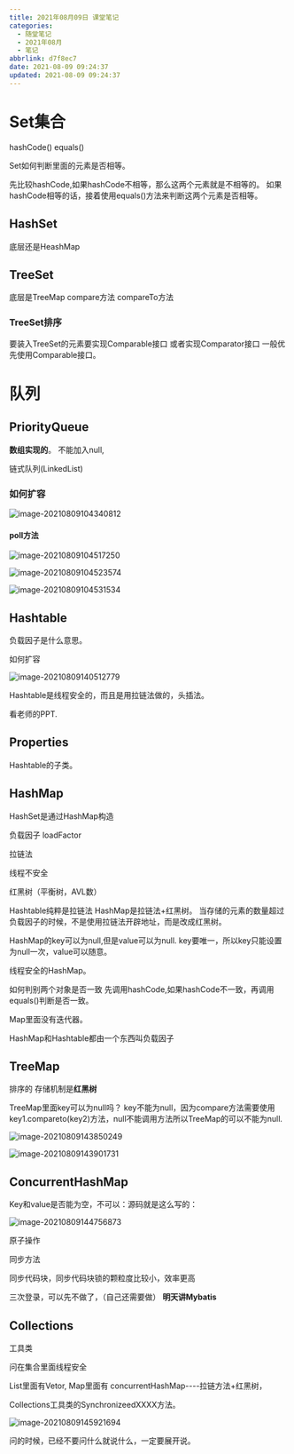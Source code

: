 ```yaml
---
title: 2021年08月09日 课堂笔记
categories:
  - 随堂笔记
  - 2021年08月
  - 笔记
abbrlink: d7f8ec7
date: 2021-08-09 09:24:37
updated: 2021-08-09 09:24:37
---
```

# Set集合

hashCode()
equals()

Set如何判断里面的元素是否相等。

先比较hashCode,如果hashCode不相等，那么这两个元素就是不相等的。
如果hashCode相等的话，接着使用equals()方法来判断这两个元素是否相等。


## HashSet
底层还是HeashMap
## TreeSet
底层是TreeMap
compare方法
compareTo方法


### TreeSet排序
要装入TreeSet的元素要实现Comparable接口
或者实现Comparator接口
一般优先使用Comparable接口。
# 队列
## PriorityQueue
**数组实现的**。
不能加入null,

链式队列(LinkedList)

### 如何扩容

![image-20210809104340812](https://gitee.com/XiaoLan223/images/raw/master/Blog/Sum/20210809104348.png)



#### poll方法

![image-20210809104517250](https://gitee.com/XiaoLan223/images/raw/master/Blog/Sum/20210809104517.png)

![image-20210809104523574](https://gitee.com/XiaoLan223/images/raw/master/Blog/Sum/20210809104523.png)

![image-20210809104531534](https://gitee.com/XiaoLan223/images/raw/master/Blog/Sum/20210809104531.png)

## Hashtable

负载因子是什么意思。

如何扩容

![image-20210809140512779](https://gitee.com/XiaoLan223/images/raw/master/Blog/Sum/20210809140512.png)

Hashtable是线程安全的，而且是用拉链法做的，头插法。

看老师的PPT.

## Properties
Hashtable的子类。

## HashMap
HashSet是通过HashMap构造

负载因子
loadFactor

拉链法

线程不安全

红黑树（平衡树，AVL数）

Hashtable纯粹是拉链法
HashMap是拉链法+红黑树。
当存储的元素的数量超过负载因子的时候，不是使用拉链法开辟地址，而是改成红黑树。


HashMap的key可以为null,但是value可以为null.
key要唯一，所以key只能设置为null一次，value可以随意。

线程安全的HashMap。


如何判别两个对象是否一致
先调用hashCode,如果hashCode不一致，再调用equals()判断是否一致。

Map里面没有迭代器。

HashMap和Hashtable都由一个东西叫负载因子

## TreeMap
排序的
存储机制是**红黑树**


TreeMap里面key可以为null吗？
key不能为null，因为compare方法需要使用key1.compareto(key2)方法，null不能调用方法所以TreeMap的可以不能为null.

![image-20210809143850249](https://gitee.com/XiaoLan223/images/raw/master/Blog/Sum/20210809143850.png)

![image-20210809143901731](https://gitee.com/XiaoLan223/images/raw/master/Blog/Sum/20210809143901.png)


## ConcurrentHashMap

Key和value是否能为空，不可以：源码就是这么写的：

![image-20210809144756873](https://gitee.com/XiaoLan223/images/raw/master/Blog/Sum/20210809144756.png)



原子操作

同步方法

同步代码块，同步代码块锁的颗粒度比较小，效率更高



三次登录，可以先不做了，（自己还需要做）
**明天讲Mybatis**

## Collections
工具类



问在集合里面线程安全

List里面有Vetor,
Map里面有
concurrentHashMap----拉链方法+红黑树，

Collections工具类的SynchronizeedXXXX方法。

![image-20210809145921694](https://gitee.com/XiaoLan223/images/raw/master/Blog/Sum/20210809145921.png)

问的时候，已经不要问什么就说什么，一定要展开说。

